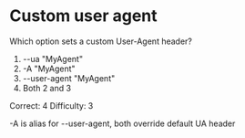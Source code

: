 # Custom user agent

Which option sets a custom User-Agent header?

1. --ua "MyAgent"
2. -A "MyAgent"
3. --user-agent "MyAgent"
4. Both 2 and 3

Correct: 4
Difficulty: 3

-A is alias for --user-agent, both override default UA header
